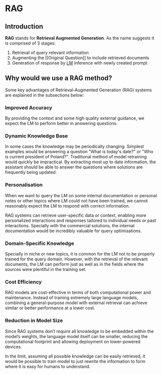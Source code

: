 # RAG
## Introduction

**RAG** stands for **Retrieval Augmented Generation**.
As the name suggests it is comprised of 3 stages:

1. Retrieval of query relevant information
2. Augmenting the [[Original Question]] to include retrieved documents
3. Generation of response by [LM](zettelkasten/LLM.md) inference with newly created prompt

## Why would we use a RAG method?

Some key advantages of Retrieval-Augmented Generation (RAG) systems are
explained in the subsections below:

### Improved Accuracy

By providing the context and some high quality external guidance, we expect the
LM to perform better in answering questions. 

### Dynamic Knowledge Base

In some cases the knowledge may be periodically changing. Simplest examples
would be answering a question "What is today's date?" or "Who is current
president of Poland?". Traditional method of model retraining would quickly 
be impractical. By extracting most up to date information, the assistant should 
be able to answer the questions where solutions are frequently being updated.  

### Personalisation

When we want to query the LM on some internal documentation or personal notes or
other topics where LM could not have been trained, we cannot reasonably expect
the LM to respond with correct information.

RAG systems can retrieve user-specific data or context, enabling more
personalized interactions and responses tailored to individual needs or past
interactions. Specially with the commercial solutions, the internal
documentation would be incredibly valuable for query optimisations.

### Domain-Specific Knowledge

Specially in niche or new topics, it is common for the LM not to be properly
trained for the query domain. However, with the retrieval of the relevant 
documents, the LM can perform just as well as in the fields where the sources
were plentiful in the training set.

### Cost Efficiency

RAG models are cost-effective in terms of both computational power and
maintenance. Instead of training extremely large language models, combining a
general-purpose model with external retrieval can achieve similar or better
performance at a lower cost.

### Reduction in Model Size

Since RAG systems don’t require all knowledge to be embedded within the model’s
weights, the language model itself can be smaller, reducing the computational
footprint and allowing deployment on lower-powered devices.

In the limit, assuming all possible knowledge can be easily retrieved, it would
be possible to train model to just rewrite the information to form where it is
easy for humans to understand.